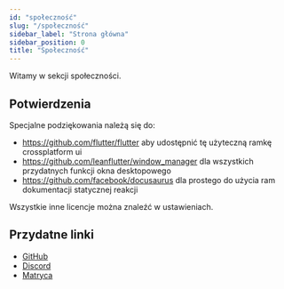 ```yaml
---
id: "społeczność"
slug: "/społeczność"
sidebar_label: "Strona główna"
sidebar_position: 0
title: "Społeczność"
---
```


Witamy w sekcji społeczności.

## Potwierdzenia

Specjalne podziękowania należą się do:

* <https://github.com/flutter/flutter> aby udostępnić tę użyteczną ramkę crossplatform ui
* <https://github.com/leanflutter/window_manager> dla wszystkich przydatnych funkcji okna desktopowego
* <https://github.com/facebook/docusaurus> dla prostego do użycia ram dokumentacji statycznej reakcji

Wszystkie inne licencje można znaleźć w ustawieniach.

## Przydatne linki

* [GitHub](https://github.com/LinwoodCloud/Flow)
* [Discord](https://go.linwood.dev/discord)
* [Matryca](https://go.linwood.dev/matrix)
